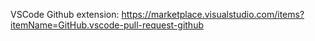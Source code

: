 VSCode Github extension: https://marketplace.visualstudio.com/items?itemName=GitHub.vscode-pull-request-github 
